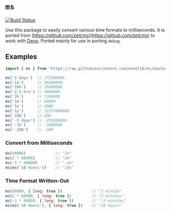 # `ms`
[![Build Status](https://travis-ci.org/denolib/ms.svg?branch=master)](https://travis-ci.org/denolib/ms)

Use this package to easily convert various time formats to milliseconds.
It is ported from [https://github.com/zeit/ms](https://github.com/zeit/ms) to work with [Deno](https://deno.land). Ported mainly for use in porting `debug`.

## Examples

```js
import { ms } from "https://raw.githubusercontent.com/denolib/ms/master/ms.ts";

ms('2 days')  // 172800000
ms('1d')      // 86400000
ms('10h')     // 36000000
ms('2.5 hrs') // 9000000
ms('2h')      // 7200000
ms('1m')      // 60000
ms('5s')      // 5000
ms('1y')      // 31557600000
ms('100')     // 100
ms('-3 days') // -259200000
ms('-1h')     // -3600000
ms('-200')    // -200
```

### Convert from Milliseconds

```js
ms(60000)             // "1m"
ms(2 * 60000)         // "2m"
ms(-3 * 60000)        // "-3m"
ms(ms('10 hours'))    // "10h"
```

### Time Format Written-Out

```js
ms(60000, { long: true })             // "1 minute"
ms(2 * 60000, { long: true })         // "2 minutes"
ms(-3 * 60000, { long: true })        // "-3 minutes"
ms(ms('10 hours'), { long: true })    // "10 hours"
```

